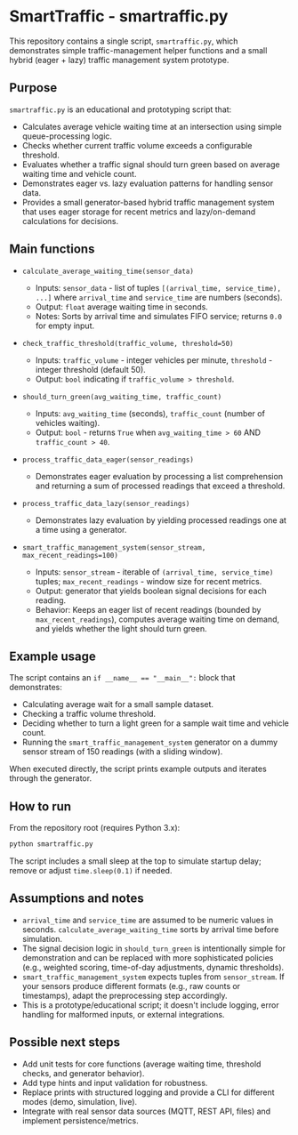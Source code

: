 # SmartTraffic - smartraffic.py

This repository contains a single script, `smartraffic.py`, which demonstrates simple traffic-management helper functions and a small hybrid (eager + lazy) traffic management system prototype.

## Purpose

`smartraffic.py` is an educational and prototyping script that:

- Calculates average vehicle waiting time at an intersection using simple queue-processing logic.
- Checks whether current traffic volume exceeds a configurable threshold.
- Evaluates whether a traffic signal should turn green based on average waiting time and vehicle count.
- Demonstrates eager vs. lazy evaluation patterns for handling sensor data.
- Provides a small generator-based hybrid traffic management system that uses eager storage for recent metrics and lazy/on-demand calculations for decisions.

## Main functions

- `calculate_average_waiting_time(sensor_data)`
  - Inputs: `sensor_data` - list of tuples `[(arrival_time, service_time), ...]` where `arrival_time` and `service_time` are numbers (seconds).
  - Output: `float` average waiting time in seconds.
  - Notes: Sorts by arrival time and simulates FIFO service; returns `0.0` for empty input.

- `check_traffic_threshold(traffic_volume, threshold=50)`
  - Inputs: `traffic_volume` - integer vehicles per minute, `threshold` - integer threshold (default 50).
  - Output: `bool` indicating if `traffic_volume > threshold`.

- `should_turn_green(avg_waiting_time, traffic_count)`
  - Inputs: `avg_waiting_time` (seconds), `traffic_count` (number of vehicles waiting).
  - Output: `bool` - returns `True` when `avg_waiting_time > 60` AND `traffic_count > 40`.

- `process_traffic_data_eager(sensor_readings)`
  - Demonstrates eager evaluation by processing a list comprehension and returning a sum of processed readings that exceed a threshold.

- `process_traffic_data_lazy(sensor_readings)`
  - Demonstrates lazy evaluation by yielding processed readings one at a time using a generator.

- `smart_traffic_management_system(sensor_stream, max_recent_readings=100)`
  - Inputs: `sensor_stream` - iterable of `(arrival_time, service_time)` tuples; `max_recent_readings` - window size for recent metrics.
  - Output: generator that yields boolean signal decisions for each reading.
  - Behavior: Keeps an eager list of recent readings (bounded by `max_recent_readings`), computes average waiting time on demand, and yields whether the light should turn green.

## Example usage

The script contains an `if __name__ == "__main__":` block that demonstrates:

- Calculating average wait for a small sample dataset.
- Checking a traffic volume threshold.
- Deciding whether to turn a light green for a sample wait time and vehicle count.
- Running the `smart_traffic_management_system` generator on a dummy sensor stream of 150 readings (with a sliding window).

When executed directly, the script prints example outputs and iterates through the generator.

## How to run

From the repository root (requires Python 3.x):

```bash
python smartraffic.py
```

The script includes a small sleep at the top to simulate startup delay; remove or adjust `time.sleep(0.1)` if needed.

## Assumptions and notes

- `arrival_time` and `service_time` are assumed to be numeric values in seconds. `calculate_average_waiting_time` sorts by arrival time before simulation.
- The signal decision logic in `should_turn_green` is intentionally simple for demonstration and can be replaced with more sophisticated policies (e.g., weighted scoring, time-of-day adjustments, dynamic thresholds).
- `smart_traffic_management_system` expects tuples from `sensor_stream`. If your sensors produce different formats (e.g., raw counts or timestamps), adapt the preprocessing step accordingly.
- This is a prototype/educational script; it doesn't include logging, error handling for malformed inputs, or external integrations.

## Possible next steps

- Add unit tests for core functions (average waiting time, threshold checks, and generator behavior).
- Add type hints and input validation for robustness.
- Replace prints with structured logging and provide a CLI for different modes (demo, simulation, live).
- Integrate with real sensor data sources (MQTT, REST API, files) and implement persistence/metrics.
